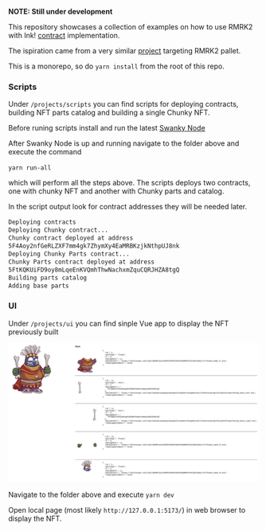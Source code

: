 **NOTE: Still under development**

This repository showcases a collection of examples on how to use RMRK2 with Ink! [contract](https://github.com/rmrk-team/rmrk-ink) implementation.

The ispiration came from a very similar [project](https://github.com/rmrk-team/rmrk2-examples) targeting RMRK2 pallet.

This is a monorepo, so do `yarn install` from the root of this repo.

### Scripts

Under `/projects/scripts` you can find scripts for deploying contracts, building NFT parts catalog and building a single Chunky NFT.

Before runing scripts install and run the latest [Swanky Node](https://github.com/AstarNetwork/swanky-node)

After Swanky Node is up and running navigate to the folder above and execute the command

`yarn run-all`
 
 which will perform all the steps above. The scripts deploys two contracts, one with chunky NFT and another with Chunky parts and catalog.

 In the script output look for contract addresses they will be needed later.

```
Deploying contracts
Deploying Chunky contract...
Chunky contract deployed at address 5F4Aoy2nfGeRLZXF7mm4gk7ZhymXy4EaMRBKzjkNthpUJ8nk
Deploying Chunky Parts contract...
Chunky Parts contract deployed at address 5FtKQKUiFD9oy8mLqeEnKVQmhThwNachxmZquCQRJHZA8tgQ
Building parts catalog
Adding base parts
```

### UI
Under `/projects/ui` you can find sinple Vue app to display the NFT previously built

![Chunky](chunky.png)

Navigate to the folder above and execute
`yarn dev`

Open local page (most likely `http://127.0.0.1:5173/`) in web browser to display the NFT.
